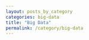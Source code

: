 ```yaml
---
layout: posts_by_category
categories: big-data
title: "Big Data"
permalink: /category/big-data
---
```


